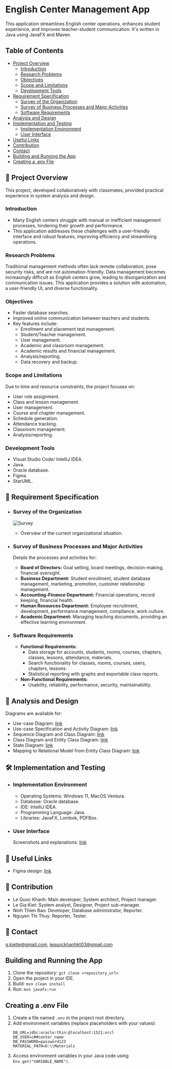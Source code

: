 # English Center Management App

This application streamlines English center operations, enhances student experience, and improves teacher-student communication. It's written in Java using JavaFX and Maven.

## Table of Contents

- [Project Overview](#project-overview)
    - [Introduction](#introduction)
    - [Research Problems](#research-problems)
    - [Objectives](#objectives)
    - [Scope and Limitations](#scope-and-limitations)
    - [Development Tools](#development-tools)
- [Requirement Specification](#requirement-specification)
    - [Survey of the Organization](#survey-of-the-organization)
    - [Survey of Business Processes and Major Activities](#survey-of-business-processes-and-major-activities)
    - [Software Requirements](#software-requirements)
- [Analysis and Design](#analysis-and-design)
- [Implementation and Testing](#implementation-and-testing)
    - [Implementation Environment](#implementation-environment)
    - [User Interface](#user-interface)
- [Useful Links](#useful-links)
- [Contribution](#contribution)
- [Contact](#contact)
- [Building and Running the App](#building-and-running-the-app)
- [Creating a .env File](#creating-a-env-file)

## 📄 Project Overview

This project, developed collaboratively with classmates, provided practical experience in system analysis and design. 

### Introduction

- Many English centers struggle with manual or inefficient management processes, hindering their growth and performance. 
- This application addresses these challenges with a user-friendly interface and robust features, improving efficiency and streamlining operations.

### Research Problems

Traditional management methods often lack remote collaboration, pose security risks, and are not automation-friendly. Data management becomes increasingly difficult as English centers grow, leading to disorganization and communication issues.  This application provides a solution with automation, a user-friendly UI, and diverse functionality.

### Objectives

- Faster database searches.
- Improved online communication between teachers and students.
- Key features include:
    - Enrollment and placement test management.
    - Student/Teacher management.
    - User management.
    - Academic and classroom management.
    - Academic results and financial management.
    - Analysis/reporting.
    - Data recovery and backup.

### Scope and Limitations

Due to time and resource constraints, the project focuses on:
- User role assignment.
- Class and lesson management.
- User management.
- Course and chapter management.
- Schedule generation.
- Attendance tracking.
- Classroom management.
- Analysis/reporting.

### Development Tools

- Visual Studio Code/ IntelliJ IDEA.
- Java.
- Oracle database.
- Figma.
- StarUML.

## 🔎 Requirement Specification

- ### Survey of the Organization
    ![Survey](https://cdn.discordapp.com/attachments/911903170236665857/1148492582280757330/image.png)
    - Overview of the current organizational situation.

- ### Survey of Business Processes and Major Activities
    Details the processes and activities for:
    - **Board of Directors:** Goal setting, board meetings, decision-making, financial oversight.
    - **Business Department:** Student enrollment, student database management, marketing, promotion, customer relationship management.
    - **Accounting-Finance Department:** Financial operations, record keeping, financial health.
    - **Human Resources Department:** Employee recruitment, development, performance management, compliance, work culture.
    - **Academic Department:** Managing teaching documents, providing an effective learning environment.

- ### Software Requirements
    - **Functional Requirements:**
        - Data storage for accounts, students, rooms, courses, chapters, classes, lessons, attendance, materials.
        - Search functionality for classes, rooms, courses, users, chapters, lessons.
        - Statistical reporting with graphs and exportable class reports.
    - **Non-Functional Requirements:**
        - Usability, reliability, performance, security, maintainability.

## 🔎 Analysis and Design

Diagrams are available for:
- Use-case Diagram: [link](1.%20Use-case/) 
- Use-case Specification and Activity Diagram: [link](2.%20Use-case%20Specification%20and%20Activity%20Diagram/) 
- Sequence Diagram and Class Diagram: [link](3.%20Sequence%20Diagram%20and%20Class%20Diagram/) 
- Class Diagram and Entity Class Diagram: [link](4.%20Class%20Diagram%20and%20Entity%20Class%20Diagram/) 
- State Diagram: [link](5.%20State%20Diagram/) 
- Mapping to Relational Model from Entity Class Diagram: [link](6.%20Mapping%20to%20Relational%20Model%20from%20Entity%20Class%20Diagram/) 

## 🛠 Implementation and Testing

- ### Implementation Environment
    - Operating Systems: Windows 11, MacOS Ventura.
    - Database: Oracle database.
    - IDE: IntelliJ IDEA.
    - Programming Language: Java.
    - Libraries: JavaFX, Lombok, PDFBox.

- ### User Interface
    Screenshots and explanations: [link](7.%20User%20Interface/)

## 📜 Useful Links

- Figma design: [link](https://www.figma.com/file/pM0MNgqKj6pD2Acfm1y7B4/Remove-BG-(Community)?type=design&node-id=0%3A1&mode=design&t=QLmURxCytRMBPhed-1)

## 🤝 Contribution

- Le Quoc Khanh: Main developer, System architect, Project manager.
- Le Gia Kiet: System analyst, Designer, Project sub-manager.
- Ninh Thien Bao: Developer, Database administrator, Reporter.
- Nguyen Thi Thuy: Reporter, Tester.

## 📧 Contact

g.kietle@gmail.com, lequockhanhkt03@gmail.com

## Building and Running the App

1. Clone the repository: `git clone <repository_url>`
2. Open the project in your IDE.
3. Build: `mvn clean install`
4. Run: `mvn javafx:run`

## Creating a .env File

1. Create a file named `.env` in the project root directory.
2. Add environment variables (replace placeholders with your values):
    ```
    DB_URL=jdbc:oracle:thin:@localhost:1521:orcl 
    DB_USER=c##center_name 
    DB_PASSWORD=password123 
    MATERIAL_PATH=D:\\Materials 
    ```
3. Access environment variables in your Java code using `Env.get("VARIABLE_NAME")`.
